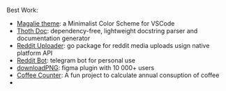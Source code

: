 Best Work:
* [Magalie theme](https://github.com/Mariownyou/magalie-theme): a Minimalist Color Scheme for VSCode
* [Thoth Doc](https://github.com/Mariownyou/thoth-doc): dependency-free, lightweight docstring parser and documentation generator
* [Reddit Uploader](https://github.com/Mariownyou/go-reddit-uploader): go package for reddit media uploads usign native platform API
* [Reddit Bot](https://github.com/Mariownyou/reddit-bot): telegram bot for personal use
* [downloadPNG](https://github.com/Mariownyou/download-png): figma plugin with 10 000+ users
* [Coffee Counter](https://coffeecounter.cc): A fun project to calculate annual consuption of coffee
* 
